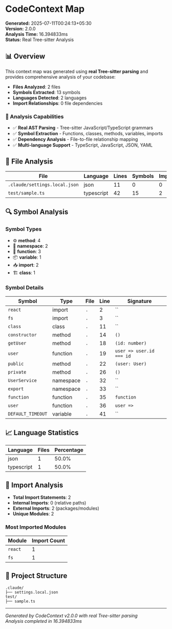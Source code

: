# CodeContext Map

**Generated:** 2025-07-11T00:24:13+05:30  
**Version:** 2.0.0  
**Analysis Time:** 16.394833ms  
**Status:** Real Tree-sitter Analysis

## 📊 Overview

This context map was generated using **real Tree-sitter parsing** and provides comprehensive analysis of your codebase:

- **Files Analyzed**: 2 files
- **Symbols Extracted**: 13 symbols  
- **Languages Detected**: 2 languages
- **Import Relationships**: 0 file dependencies

### 🎯 Analysis Capabilities
- ✅ **Real AST Parsing** - Tree-sitter JavaScript/TypeScript grammars
- ✅ **Symbol Extraction** - Functions, classes, methods, variables, imports
- ✅ **Dependency Analysis** - File-to-file relationship mapping
- ✅ **Multi-language Support** - TypeScript, JavaScript, JSON, YAML

## 📁 File Analysis

| File | Language | Lines | Symbols | Imports | Type |
|------|----------|-------|---------|---------|------|
| `.claude/settings.local.json` | json | 11 | 0 | 0 | source |
| `test/sample.ts` | typescript | 42 | 15 | 2 | source |


## 🔍 Symbol Analysis

### Symbol Types

- ⚙️ **method**: 4
- 📁 **namespace**: 2
- 🔧 **function**: 3
- 📦 **variable**: 1
- 📥 **import**: 2
- 🏗️ **class**: 1

### Symbol Details

| Symbol | Type | File | Line | Signature |
|--------|------|------|------|----------|
| `react` | import | `.` | 2 | `` |
| `fs` | import | `.` | 3 | `` |
| `class` | class | `.` | 11 | `` |
| `constructor` | method | `.` | 14 | `()` |
| `getUser` | method | `.` | 18 | `(id: number)` |
| `user` | function | `.` | 19 | `user => user.id === id` |
| `public` | method | `.` | 22 | `(user: User)` |
| `private` | method | `.` | 26 | `()` |
| `UserService` | namespace | `.` | 32 | `` |
| `export` | namespace | `.` | 33 | `` |
| `function` | function | `.` | 35 | `function` |
| `user` | function | `.` | 36 | `user =>` |
| `DEFAULT_TIMEOUT` | variable | `.` | 41 | `` |


## 📈 Language Statistics

| Language | Files | Percentage |
|----------|-------|------------|
| json | 1 | 50.0% |
| typescript | 1 | 50.0% |


## 🔗 Import Analysis

- **Total Import Statements**: 2
- **Internal Imports**: 0 (relative paths)
- **External Imports**: 2 (packages/modules)
- **Unique Modules**: 2

### Most Imported Modules

| Module | Import Count |
|--------|-------------|
| `react` | 1 |
| `fs` | 1 |


## 📁 Project Structure

```
.claude/
├── settings.local.json
test/
├── sample.ts
```


---

*Generated by CodeContext v2.0.0 with real Tree-sitter parsing*  
*Analysis completed in 16.394833ms*